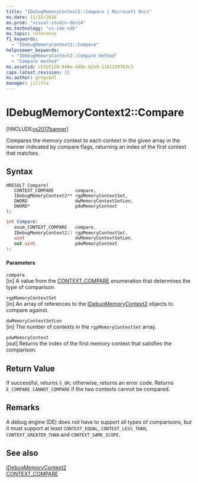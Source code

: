 ```yaml
---
title: "IDebugMemoryContext2::Compare | Microsoft Docs"
ms.date: 11/15/2016
ms.prod: "visual-studio-dev14"
ms.technology: "vs-ide-sdk"
ms.topic: reference
f1_keywords: 
  - "IDebugMemoryContext2::Compare"
helpviewer_keywords: 
  - "IDebugMemoryContext2::Compare method"
  - "Compare method"
ms.assetid: c51b5128-848e-4d8e-b2e9-1161339763c3
caps.latest.revision: 15
ms.author: gregvanl
manager: jillfra
---
```

# IDebugMemoryContext2::Compare
[!INCLUDE[vs2017banner](../../../includes/vs2017banner.md)]

Compares the memory context to each context in the given array in the manner indicated by compare flags, returning an index of the first context that matches.  
  
## Syntax  
  
```cpp#  
HRESULT Compare(   
   CONTEXT_COMPARE        compare,  
   IDebugMemoryContext2** rgpMemoryContextSet,  
   DWORD                  dwMemoryContextSetLen,  
   DWORD*                 pdwMemoryContext  
);  
```  
  
```csharp  
int Compare(  
   enum_CONTEXT_COMPARE   compare,   
   IDebugMemoryContext2[] rgpMemoryContextSet,   
   uint                   dwMemoryContextSetLen,   
   out uint               pdwMemoryContext  
);  
```  
  
#### Parameters  
 `compare`  
 [in] A value from the [CONTEXT_COMPARE](../../../extensibility/debugger/reference/context-compare.md) enumeration that determines the type of comparison.  
  
 `rgpMemoryContextSet`  
 [in] An array of references to the [IDebugMemoryContext2](../../../extensibility/debugger/reference/idebugmemorycontext2.md) objects to compare against.  
  
 `dwMemoryContextSetLen`  
 [in] The number of contexts in the `rgpMemoryContextSet` array.  
  
 `pdwMemoryContext`  
 [out] Returns the index of the first memory context that satisfies the comparison.  
  
## Return Value  
 If successful, returns `S_OK`; otherwise, returns an error code. Returns `E_COMPARE_CANNOT_COMPARE` if the two contexts cannot be compared.  
  
## Remarks  
 A debug engine (DE) does not have to support all types of comparisons, but it must support at least `CONTEXT_EQUAL`, `CONTEXT_LESS_THAN`, `CONTEXT_GREATER_THAN` and `CONTEXT_SAME_SCOPE`.  
  
## See also  
 [IDebugMemoryContext2](../../../extensibility/debugger/reference/idebugmemorycontext2.md)   
 [CONTEXT_COMPARE](../../../extensibility/debugger/reference/context-compare.md)
